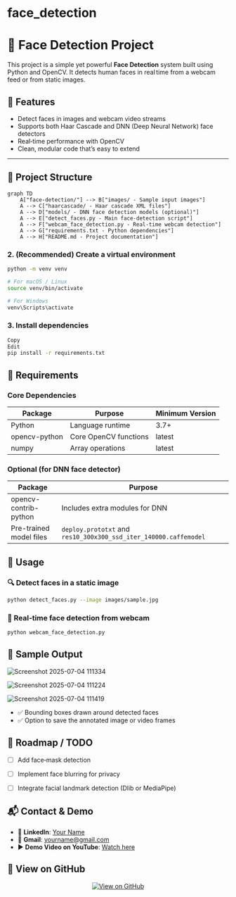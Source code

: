# face_detection
# 👤 Face Detection Project

This project is a simple yet powerful **Face Detection** system built using Python and OpenCV. It detects human faces in real time from a webcam feed or from static images.

## 🚀 Features

- Detect faces in images and webcam video streams  
- Supports both Haar Cascade and DNN (Deep Neural Network) face detectors  
- Real‑time performance with OpenCV  
- Clean, modular code that’s easy to extend  

---

## 📂 Project Structure

```mermaid
graph TD
    A["face-detection/"] --> B["images/ - Sample input images"]
    A --> C["haarcascade/ - Haar cascade XML files"]
    A --> D["models/ - DNN face detection models (optional)"]
    A --> E["detect_faces.py - Main face-detection script"]
    A --> F["webcam_face_detection.py - Real-time webcam detection"]
    A --> G["requirements.txt - Python dependencies"]
    A --> H["README.md - Project documentation"]
```

### 2. (Recommended) Create a virtual environment

```bash
python -m venv venv

# For macOS / Linux
source venv/bin/activate

# For Windows
venv\Scripts\activate
```

### 3. Install dependencies
```bash
Copy
Edit
pip install -r requirements.txt
```

## 🧠 Requirements

### Core Dependencies

| Package         | Purpose                  | Minimum Version |
|----------------|--------------------------|-----------------|
| Python          | Language runtime         | 3.7+            |
| opencv-python   | Core OpenCV functions    | latest          |
| numpy           | Array operations         | latest          |

### Optional (for DNN face detector)

| Package               | Purpose                             |
|-----------------------|-------------------------------------|
| opencv-contrib-python | Includes extra modules for DNN      |
| Pre-trained model files | `deploy.prototxt` and `res10_300x300_ssd_iter_140000.caffemodel` |

## 📸 Usage

### 🔍 Detect faces in a static image

```bash
python detect_faces.py --image images/sample.jpg
```

### 🎥 Real‑time face detection from webcam

```bash
python webcam_face_detection.py
```
## 🧪 Sample Output
![Screenshot 2025-07-04 111334](https://github.com/user-attachments/assets/aca8d039-72dc-45b1-a56d-8519dcdedce8)

![Screenshot 2025-07-04 111224](https://github.com/user-attachments/assets/657c5125-3c4d-4632-9423-462eb3aafcc7)

![Screenshot 2025-07-04 111419](https://github.com/user-attachments/assets/0bdb45f4-8979-45cb-bb72-7dfc246755ce)

- ✅ Bounding boxes drawn around detected faces  
- ✅ Option to save the annotated image or video frames


## 🧰 Roadmap / TODO

- [ ] Add face‑mask detection  
- [ ] Implement face blurring for privacy  
- [ ] Integrate facial landmark detection (Dlib or MediaPipe)


## 📬 Contact & Demo

- 🔗 **LinkedIn**: [Your Name](https://www.linkedin.com/in/your-profile/)  
- 📧 **Gmail**: [yourname@gmail.com](rudransh.singh.in01@gmail.com)  
- ▶️ **Demo Video on YouTube**: [Watch here](https://www.youtube.com/watch?v=JZZr0PjZsIk)

## 🔗 View on GitHub
<p align="center">
  <a href="https://github.com/ageitgey/face_recognition" target="_blank">
    <img src="https://img.shields.io/badge/View%20Project-GitHub-181717?style=for-the-badge&logo=github" alt="View on GitHub">
  </a>
</p>


